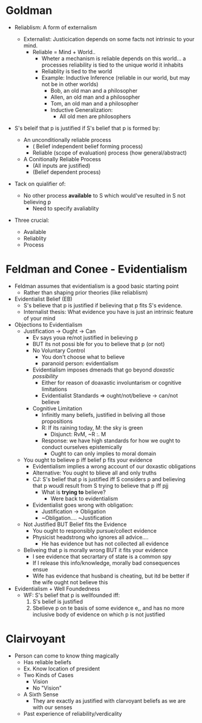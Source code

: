 Goldman
=======
- Reliablism: A form of externalism
    * Externalist: Justicication depends on some facts not intrinsic to your mind.
        - Reliable = Mind + World..
            * Wheter a mechanism is reliable depends on this world... a processes reliability is tied to the unique world it inhabits
            * Reliablity is tied to the world
            * Example: Inductive Inference (reliable in our world, but may not be in other worlds)
                - Bob,   an old man and a philosopher
                - Allen, an old man and a philosopher
                - Tom,   an old man and a philosopher
                - Inductive Generalization: 
                    * All old men are philosophers

- S's beleif that p is justified if  S's belief that p is formed by:
    * An unconditionally reliable process
        - ( Belief independent belief forming process)
        - Reliable (scope of evaluation) process (how general/abstract)
    * A Conitionally Reliable Process
        - (All inputs are justified)
        - (Belief dependent process)
- Tack on quialifier of:
    * No other process **available** to S which would've resulted in S not believing p
        - Need to specify avaliablity
- Three crucial:
    * Available
    * Reliablity
    * Process

Feldman and Conee - Evidentialism
=================================
- Feldman assumes that evidentialism is a good basic starting point
    * Rather than shaping prior theories (like reliablism)
- Evidentialist Belief (EB)
    * S's believe that p is justified if believing that p fits S's evidence.
    * Internalist thesis: What evidence you have is just an intrinsic feature of your mind
- Objections to Evidentialism
    * Justification -> Ought -> Can
        - Ev says youa re/not justified in believing p
        - BUT its not possi ble for you to believe that p (or not)
        - No Voluntary Control
            * You don't choose what to believe
            * paranoid person: evidentialism 
        - Evidentialism imposes dmenads that go beyond *doxastic possibility*
            * Either for reason of doaxastic involuntarism or cognitive limitations
            * Evidentialist Standards =>  ought/not/believe -> can/not believe
        - Cognitive Limitation
            * Infinitly many beliefs, justified in beliving all those propositions
            * R: If its raining today, M: the sky is green
                - Disjunct:  RvM, ~R :. M
            * Response: we have high standards for how we ought to conduct ourselves epistemically
                - Ought to can only implies to moral domain
    * You ought to believe p iff belief p fits your evidence
        - Evidentialism implies a wrong account of our doxastic obligations
        - Alternative: You ought to blieve all and only truths
        - CJ: S's belief that p is justified iff S considers p and believing that p woudl result from S trying to believe that p iff pjj
            * What is **trying to** believe?
                - Were back to evidentialism
        - Evidentialist goes wrong with obligation: 
            * Justification -> Obligation
            * ~Obligation.... ~Justification
    * Not Justified BUT Belief fits the Evidence
        - You ought to responsibly pursue/collect evidence
        - Physicist headstrong who ignores all advice....
            * He has evidence but has not collected all evidence
    * Beliveing that p is morally wrong BUT it fits your evidence
        - I see evidence that secrartary of state is a common spy
        - If I release this info/knowledge, morally bad consequences ensue
        - Wife has evidence that husband is cheating, but itd be better if the wife ought not believe this 
- Evidentialism + Well Foundedness
    * WF: S's belief that p is wellfounded iff:
        1. S's belief is justified
        2. Sbelieve p on te basis of some evidence e,, and has no more inclusive body of evidence on which p is not justified

Clairvoyant
===========
- Person can come to know thing magically
    * Has reliable beliefs
    * Ex. Know location of president
    * Two Kinds of Cases
        - Vision
        - No "Vision"
    * A Sixth Sense
        - They are exactly as justified with clarvoyant beliefs as we are with our senses
    * Past experience of reliability/verdicality

